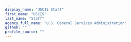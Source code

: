 ```yaml
---
display_name: "USCIS Staff"
first_name: "USCIS"
last_name: "Staff"
agency_full_name: "U.S. General Services Administration"
github: ""
profile_source: ""
---
```

